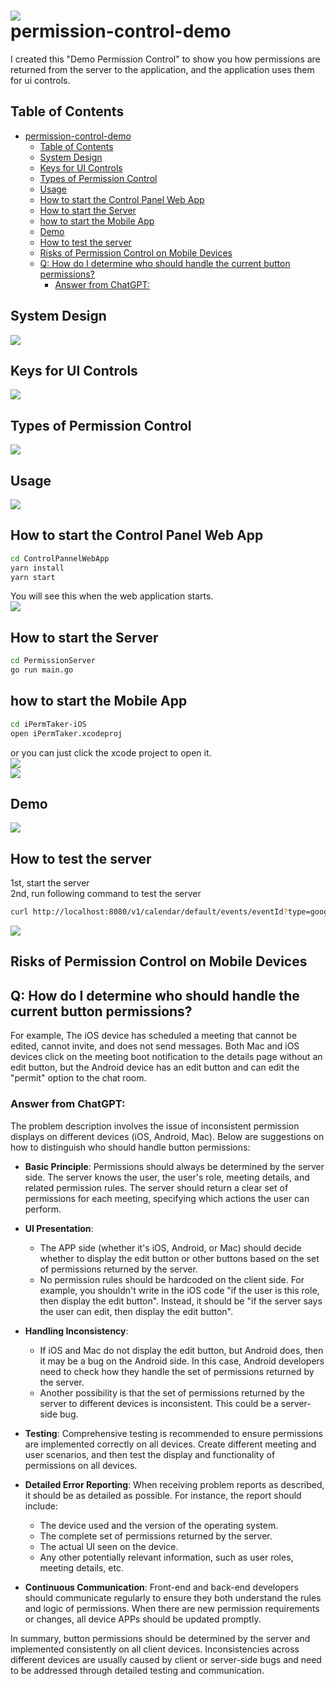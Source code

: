 ![](./README/icon-256.png)  
permission-control-demo
================================================

I created this "Demo Permission Control" to show you how permissions are returned from the server to the application, and the application uses them for ui controls.

## Table of Contents

- [permission-control-demo](#permission-control-demo)
  - [Table of Contents](#table-of-contents)
  - [System Design](#system-design)
  - [Keys for UI Controls](#keys-for-ui-controls)
  - [Types of Permission Control](#types-of-permission-control)
  - [Usage](#usage)
  - [How to start the Control Panel Web App](#how-to-start-the-control-panel-web-app)
  - [How to start the Server](#how-to-start-the-server)
  - [how to start the Mobile App](#how-to-start-the-mobile-app)
  - [Demo](#demo)
  - [How to test the server](#how-to-test-the-server)
  - [Risks of Permission Control on Mobile Devices](#risks-of-permission-control-on-mobile-devices)
  - [Q: How do I determine who should handle the current button permissions?](#q-how-do-i-determine-who-should-handle-the-current-button-permissions)
    - [Answer from ChatGPT:](#answer-from-chatgpt)


## System Design 
![](./README/system_design.png)

## Keys for UI Controls 
![](./README/ui_controls.png)

## Types of Permission Control 
![](./README/types_of_permission_control.png)

## Usage
![](./README/usage.png)

## How to start the Control Panel Web App 
```bash
cd ControlPannelWebApp
yarn install
yarn start
``` 
You will see this when the web application starts.  
![](./README/control_panel_web_app.png)

## How to start the Server
```bash
cd PermissionServer
go run main.go
``` 


## how to start the Mobile App
```bash
cd iPermTaker-iOS
open iPermTaker.xcodeproj
```
or you can just click the xcode project to open it.  
![](./README/xcdoe_project.png)  
![](./README/ios_app.png)


## Demo 
![](./README/demo.gif)

## How to test the server
1st, start the server  
2nd, run following command to test the server
```bash
curl http://localhost:8080/v1/calendar/default/events/eventId?type=google | jq .
```
![](./README/test_server.png)

## Risks of Permission Control on Mobile Devices
## Q: How do I determine who should handle the current button permissions?
For example, The iOS device has scheduled a meeting that cannot be edited, cannot invite, and does not send messages. Both Mac and iOS devices click on the meeting boot notification to the details page without an edit button, but the Android device has an edit button and can edit the "permit" option to the chat room.

### Answer from ChatGPT:
The problem description involves the issue of inconsistent permission displays on different devices (iOS, Android, Mac). Below are suggestions on how to distinguish who should handle button permissions:

- **Basic Principle**: Permissions should always be determined by the server side. The server knows the user, the user's role, meeting details, and related permission rules. The server should return a clear set of permissions for each meeting, specifying which actions the user can perform.
  
- **UI Presentation**:
  - The APP side (whether it's iOS, Android, or Mac) should decide whether to display the edit button or other buttons based on the set of permissions returned by the server.
  - No permission rules should be hardcoded on the client side. For example, you shouldn't write in the iOS code "if the user is this role, then display the edit button". Instead, it should be "if the server says the user can edit, then display the edit button".
  
- **Handling Inconsistency**:
  - If iOS and Mac do not display the edit button, but Android does, then it may be a bug on the Android side. In this case, Android developers need to check how they handle the set of permissions returned by the server.
  - Another possibility is that the set of permissions returned by the server to different devices is inconsistent. This could be a server-side bug.
  
- **Testing**: Comprehensive testing is recommended to ensure permissions are implemented correctly on all devices. Create different meeting and user scenarios, and then test the display and functionality of permissions on all devices.
  
- **Detailed Error Reporting**: When receiving problem reports as described, it should be as detailed as possible. For instance, the report should include:
  - The device used and the version of the operating system.
  - The complete set of permissions returned by the server.
  - The actual UI seen on the device.
  - Any other potentially relevant information, such as user roles, meeting details, etc.
  
- **Continuous Communication**: Front-end and back-end developers should communicate regularly to ensure they both understand the rules and logic of permissions. When there are new permission requirements or changes, all device APPs should be updated promptly.

In summary, button permissions should be determined by the server and implemented consistently on all client devices. Inconsistencies across different devices are usually caused by client or server-side bugs and need to be addressed through detailed testing and communication.
